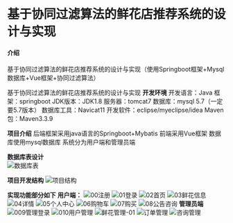 # 基于协同过滤算法的鲜花店推荐系统的设计与实现

#### 介绍
基于协同过滤算法的鲜花店推荐系统的设计与实现（使用Springboot框架+Mysql数据库+Vue框架+协同过滤算法）


基于协同过滤算法的鲜花店推荐系统的设计与实现
 **开发环境** 
开发语言：Java
框架：springboot
JDK版本：JDK1.8
服务器：tomcat7
数据库：mysql 5.7（一定要5.7版本）
数据库工具：Navicat11
开发软件：eclipse/myeclipse/idea
Maven包：Maven3.3.9

 **项目介绍** 
后端框架采用java语言的Springboot+Mybatis
前端采用Vue框架
数据库使用mysql数据库
系统分为用户端和管理员端

 **数据库表设计**   
![数据库表](https://github.com/user-attachments/assets/db0adec8-2538-47f3-be98-b1df44ba0747)


 **项目开发结构** 
![项目结构](https://github.com/user-attachments/assets/26c7927c-45e8-433c-bc55-aa8e52d14c24)


 **实现功能部分如下** 
 **用户端：** 
![00注册](https://github.com/user-attachments/assets/97ec5750-aff8-4ca6-9a39-8e52ce39e69d)
![01登录](https://github.com/user-attachments/assets/4041d351-db97-4981-9db8-104bdcf5f282)
![02首页](https://github.com/user-attachments/assets/1390fbf2-4127-403e-a3e4-f35e0d10dd02)
![03鲜花信息](https://github.com/user-attachments/assets/9ed93089-d4b6-4565-90eb-f62d0952d007)
![04详情](https://github.com/user-attachments/assets/507e2d6d-2d03-48f3-90e2-29d3562e2a15)
![05个人中心](https://github.com/user-attachments/assets/0a74360b-f1ea-421c-9d6b-dcfcc2ad173b)
![06购物车](https://github.com/user-attachments/assets/42215fa8-ac4d-499f-994b-92cecf621841)
![07购买](https://github.com/user-attachments/assets/8c1d5ce5-190d-4c6b-9bcf-cecfa72789ea)
![08公告咨询](https://github.com/user-attachments/assets/105e78e1-9266-45ad-b3b7-e9133ab302bb)
 **管理员端**
![009管理登录](https://github.com/user-attachments/assets/072ffe42-dd4c-4204-9921-0a090336bdff)
![010用户管理](https://github.com/user-attachments/assets/4e7a3891-8401-443e-bab1-1519a329b8ed)
![鲜花管理-01](https://github.com/user-attachments/assets/a6510920-dff8-46b8-8d1c-8feefc78dc70)
![订单管理](https://github.com/user-attachments/assets/b4477ff4-897f-413a-8d3b-1f4a78334287)
![咨询管理](https://github.com/user-attachments/assets/c730a82e-197e-4045-90b9-22d622c15c08)
